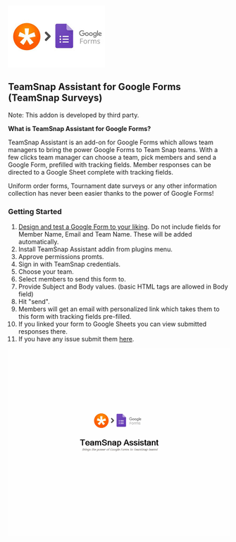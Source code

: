 ![Screenshot](https://github.com/unclepaul84/google-forms-assistant-for-team-snap/raw/master/teamsnap.jpg)

## TeamSnap Assistant for Google Forms (TeamSnap Surveys) 

Note: This addon is developed by third party.

**What is TeamSnap Assistant for Google Forms?**

TeamSnap Assistant is an add-on for Google Forms which allows team managers to bring the power Google Forms to Team Snap teams. With a few clicks team manager can choose a team, pick members and send a Google Form, prefilled with tracking fields. Member responses can be directed to a Google Sheet complete with tracking fields.

Uniform order forms, Tournament date surveys or any other information collection has never been easier thanks to the power of Google Forms!


### Getting Started
1. [Design and test a Google Form to your liking](https://gsuite.google.com/learning-center/products/forms/get-started/#!/). Do not include fields for Member Name, Email and Team Name. These will be added automatically.
2. Install TeamSnap Assistant addin from plugins menu. 
3. Approve permissions promts.
4. Sign in with TeamSnap credentials.
5. Choose your team.
6. Select members to send this form to.
7. Provide Subject and Body values. (basic HTML tags are allowed in Body field)
8. Hit "send".
9. Members will get an email with personalized link which takes them to this form with tracking fields pre-filled.
10. If you linked your form to Google Sheets you can view submitted responses there.
11. If you have any issue submit them [here](https://github.com/unclepaul84/google-forms-assistant-for-team-snap/issues).

![Screenshot](https://github.com/unclepaul84/google-forms-assistant-for-team-snap/raw/master/tutorial.gif)

